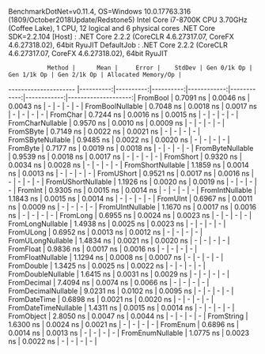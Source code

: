 
BenchmarkDotNet=v0.11.4, OS=Windows 10.0.17763.316 (1809/October2018Update/Redstone5)
Intel Core i7-8700K CPU 3.70GHz (Coffee Lake), 1 CPU, 12 logical and 6 physical cores
.NET Core SDK=2.2.104
  [Host]     : .NET Core 2.2.2 (CoreCLR 4.6.27317.07, CoreFX 4.6.27318.02), 64bit RyuJIT
  DefaultJob : .NET Core 2.2.2 (CoreCLR 4.6.27317.07, CoreFX 4.6.27318.02), 64bit RyuJIT


               Method |      Mean |     Error |    StdDev | Gen 0/1k Op | Gen 1/1k Op | Gen 2/1k Op | Allocated Memory/Op |
--------------------- |----------:|----------:|----------:|------------:|------------:|------------:|--------------------:|
             FromBool | 0.7091 ns | 0.0046 ns | 0.0043 ns |           - |           - |           - |                   - |
     FromBoolNullable | 0.7048 ns | 0.0018 ns | 0.0017 ns |           - |           - |           - |                   - |
             FromChar | 0.7244 ns | 0.0016 ns | 0.0015 ns |           - |           - |           - |                   - |
     FromCharNullable | 0.9570 ns | 0.0010 ns | 0.0009 ns |           - |           - |           - |                   - |
            FromSByte | 0.7149 ns | 0.0022 ns | 0.0021 ns |           - |           - |           - |                   - |
    FromSByteNullable | 0.9485 ns | 0.0022 ns | 0.0020 ns |           - |           - |           - |                   - |
             FromByte | 0.7177 ns | 0.0019 ns | 0.0018 ns |           - |           - |           - |                   - |
     FromByteNullable | 0.9539 ns | 0.0018 ns | 0.0017 ns |           - |           - |           - |                   - |
            FromShort | 0.9320 ns | 0.0034 ns | 0.0028 ns |           - |           - |           - |                   - |
    FromShortNullable | 1.1859 ns | 0.0014 ns | 0.0013 ns |           - |           - |           - |                   - |
           FromUShort | 0.9521 ns | 0.0017 ns | 0.0016 ns |           - |           - |           - |                   - |
   FromUShortNullable | 1.1926 ns | 0.0020 ns | 0.0019 ns |           - |           - |           - |                   - |
              FromInt | 0.9305 ns | 0.0015 ns | 0.0014 ns |           - |           - |           - |                   - |
      FromIntNullable | 1.1843 ns | 0.0015 ns | 0.0014 ns |           - |           - |           - |                   - |
             FromUInt | 0.6967 ns | 0.0011 ns | 0.0009 ns |           - |           - |           - |                   - |
     FromUIntNullable | 1.1670 ns | 0.0017 ns | 0.0016 ns |           - |           - |           - |                   - |
             FromLong | 0.6955 ns | 0.0024 ns | 0.0023 ns |           - |           - |           - |                   - |
     FromLongNullable | 1.4938 ns | 0.0025 ns | 0.0023 ns |           - |           - |           - |                   - |
            FromULong | 0.6952 ns | 0.0013 ns | 0.0012 ns |           - |           - |           - |                   - |
    FromULongNullable | 1.4834 ns | 0.0021 ns | 0.0020 ns |           - |           - |           - |                   - |
            FromFloat | 0.9836 ns | 0.0017 ns | 0.0016 ns |           - |           - |           - |                   - |
    FromFloatNullable | 1.1294 ns | 0.0008 ns | 0.0007 ns |           - |           - |           - |                   - |
           FromDouble | 1.3425 ns | 0.0025 ns | 0.0022 ns |           - |           - |           - |                   - |
   FromDoubleNullable | 1.6415 ns | 0.0031 ns | 0.0029 ns |           - |           - |           - |                   - |
          FromDecimal | 7.4094 ns | 0.0074 ns | 0.0066 ns |           - |           - |           - |                   - |
  FromDecimalNullable | 9.0231 ns | 0.0102 ns | 0.0095 ns |           - |           - |           - |                   - |
         FromDateTime | 0.6898 ns | 0.0021 ns | 0.0020 ns |           - |           - |           - |                   - |
 FromDateTimeNullable | 1.4311 ns | 0.0015 ns | 0.0014 ns |           - |           - |           - |                   - |
           FromObject | 2.8050 ns | 0.0047 ns | 0.0044 ns |           - |           - |           - |                   - |
           FromString | 1.6300 ns | 0.0024 ns | 0.0021 ns |           - |           - |           - |                   - |
             FromEnum | 0.6896 ns | 0.0014 ns | 0.0013 ns |           - |           - |           - |                   - |
     FromEnumNullable | 1.0775 ns | 0.0023 ns | 0.0022 ns |           - |           - |           - |                   - |
